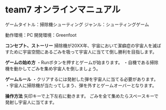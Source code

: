 # team7 オンラインマニュアル

ゲームタイトル：掃除機シューティング 
ジャンル：シューティングゲーム

動作環境：PC
開発環境：Greenfoot


**コンセプト、ストーリー**
掃除機が20XX年、宇宙において潔癖症の宇宙人を滅ばすために宇宙空間にあるごみを吸って宇宙人に当てて倒し勝利を目指します。

**ゲームの始め方**
・Runボタンを押すとゲームが始まります。
・自機である掃除機を動かしてごみを集め宇宙人を倒しましょう。

**ゲームルール**
・クリアするには発射した弾を宇宙人に当てる必要があります。
・宇宙人に掃除機が当たってしまう、弾を外すとゲームオーバーとなります。

**操作方法**
矢印キーで上下左右に動きます。
ごみを全て集めたらスペースキーで発射し宇宙人に当てます。
